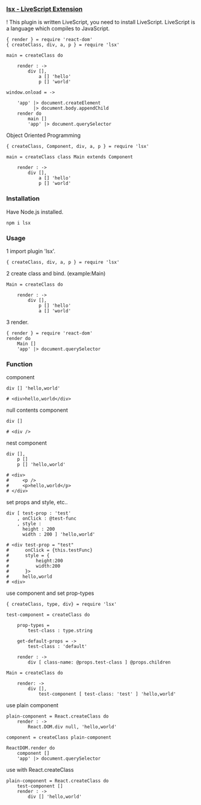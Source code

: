### [lsx - LiveScript Extension](https://github.com/sakanabiscuit/lsx)

! This plugin is written LiveScript, you need to install LiveScript. LiveScript is a language which compiles to JavaScript.

    { render } = require 'react-dom'
    { createClass, div, a, p } = require 'lsx'

    main = createClass do

        render : ->
            div [],
                a [] 'hello'
                p [] 'world'

    window.onload = ->

        'app' |> document.createElement
              |> document.body.appendChild
        render do
            main []
            'app' |> document.querySelector

Object Oriented Programming

    { createClass, Component, div, a, p } = require 'lsx'

    main = createClass class Main extends Component

        render : ->
            div [],
                a [] 'hello'
                p [] 'world'

### Installation

Have Node.js installed.

    npm i lsx

### Usage

1 import plugin 'lsx'.

    { createClass, div, a, p } = require 'lsx'

2 create class and bind. (example:Main)

    Main = createClass do

        render : ->
            div [],
                p [] 'hello'
                a [] 'world'

3 render.

    { render } = require 'react-dom'
    render do
        Main []
        'app' |> document.querySelector

### Function

component

    div [] 'hello,world'

    # <div>hello,world</div>

null contents component

    div []

    # <div />

nest component

    div [],
        p []
        p [] 'hello,world'

    # <div>
    #     <p />
    #     <p>hello,world</p>
    # </div>

set props and style, etc..

    div [ test-prop : 'test'
        , onClick : @test-func
        , style :
          height : 200
          width : 200 ] 'hello,world'

    # <div test-prop = "test"
    #      onClick = {this.testFunc}
    #      style = {
    #          height:200
    #          width:200
    #      }>
    #     hello,world
    # <div>

use component and set prop-types

    { createClass, type, div} = require 'lsx'

    test-component = createClass do

        prop-types =
            test-class : type.string

        get-default-props = ->
            test-class : 'default'

        render : ->
            div [ class-name: @props.test-class ] @props.children

    Main = createClass do

        render: ->
            div [],
                test-component [ test-class: 'test' ] 'hello,world'

use plain component

    plain-component = React.createClass do
        render : ->
            React.DOM.div null, 'hello,world'

    component = createClass plain-component

    ReactDOM.render do
        component []
        'app' |> document.querySelector

use with React.createClass

    plain-component = React.createClass do
        test-component []
        render : ->
            div [] 'hello,world'
